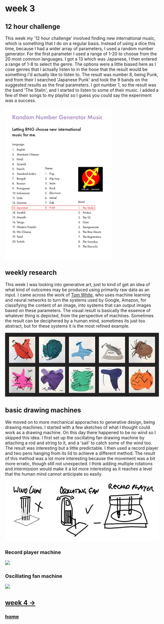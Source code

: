 # week 3

## 12 hour challenge 

This week my '12 hour challenge' involved finding new international music, which is something that I do on a regular basis. Instead of using a dice this time, because I had a wider array of parameters, I used a random number generator. For the first parameter I used a range of 1-20 to choose from the 20 most common languages. I got a 13 which was Japanese, I then entered a range of 1-8 to select the genre. The options were a little biased here as I cose genres that I actually listen to in the hooe that the result would be something I'd actually like to listen to. The result was number 8, being Punk, and from their I searched 'Japanese Punk' and took the 9 bands on the suggested results as the final parameters. I got number 1, so the result was the band 'The Stalin', and I started to listen to some of their music. I added a few of their songs to my playlist so I guess you could say the experiment was a success. 

<img src="Untitled-2.jpg" width="350" />

## weekly research

This week I was looking into generative art, just to kind of get an idea of what kind of outcomes may be produced using primarily raw data as an input. I came across the work of [Tom White](https://aiartists.org/tom-white), who uses machine learning and neural networks to turn the systems used by Google, Amazon, for classifying the content of an image, into systems that can output images based on these parameters. The visual result is basically the essence of whatever thing is depicted, from the perspective of machines. Sometimes the result can be deciphered by a human mind, sometimes its just too abstract, but for these systems it is the most refined example.

<img src="Tom+White.jpeg" width="900" />

## basic drawing machines

We moved on to more mechanical apporaches to generative design, being drawing machines. I started with a few sketches of what I thought could work as a drawing machine. On this day there happened to be no wind so I skipped this idea. I first set up the oscillating fan drawing machine by attaching a rod and string to it, and a 'sail' to catch some of the wind too. The result was interesting but a little predictable. I then used a record player and two pens hanging from its lid to achieve a different method. The result of this method was a lot more interesting because the movement was a bit more erratic, though still not unexpected. I think adding multiple rotations and intermission would make it a lot more interesting as it reaches a level that the human mind cannot anticipate so easily.

<img src="IMG_0253.JPG" width="600" />

### Record player machine
<img src="Aug-07-2020 12-14-19.gif" width="350" />

### Oscillating fan machine
<img src="Aug-07-2020 12-15-26.gif" width="350" />

## [week 4 ->](https://sylvain-girard.github.io/Slave2theAlgo2020/week04/)

### [home](https://sylvain-girard.github.io/Slave2theAlgo2020/landing-page/s2tapage/)
